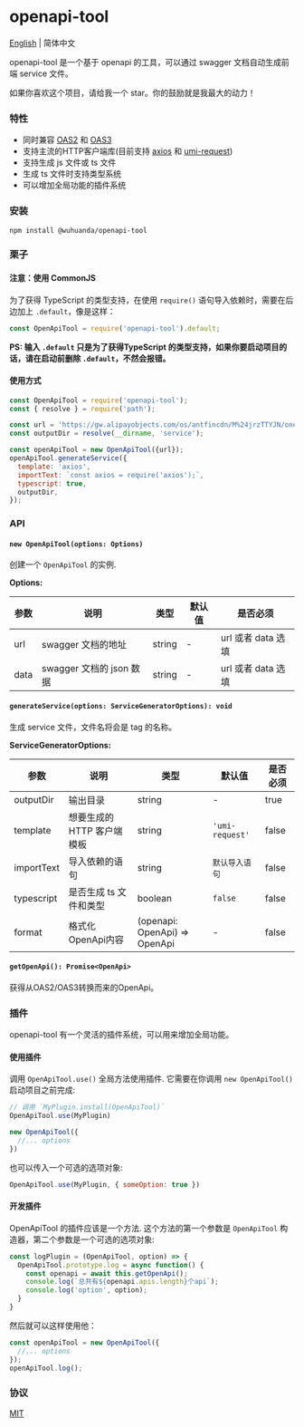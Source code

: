 # openapi-tool

[English](https://github.com/huajiayi/openapi-tool) | 简体中文

openapi-tool 是一个基于 openapi 的工具，可以通过 swagger 文档自动生成前端 service 文件。

如果你喜欢这个项目，请给我一个 star。你的鼓励就是我最大的动力！

### 特性

- 同时兼容 [OAS2](https://swagger.io/specification/v2/) 和 [OAS3](https://swagger.io/specification/)
- 支持主流的HTTP客户端库(目前支持 [axios](https://github.com/axios/axios) 和 [umi-request](https://github.com/umijs/umi-request))
- 支持生成 js 文件或 ts 文件
- 生成 ts 文件时支持类型系统
- 可以增加全局功能的插件系统

### 安装

```
npm install @wuhuanda/openapi-tool
```

### 栗子

#### 注意：使用 CommonJS

为了获得 TypeScript 的类型支持，在使用 `require()` 语句导入依赖时，需要在后边加上 `.default`，像是这样：

```js
const OpenApiTool = require('openapi-tool').default;
```
**PS: 输入 `.default` 只是为了获得TypeScript 的类型支持，如果你要启动项目的话，请在启动前删除 `.default`，不然会报错。**

#### 使用方式

```js
const OpenApiTool = require('openapi-tool');
const { resolve } = require('path');

const url = 'https://gw.alipayobjects.com/os/antfincdn/M%24jrzTTYJN/oneapi.json';
const outputDir = resolve(__dirname, 'service');

const openApiTool = new OpenApiTool({url});
openApiTool.generateService({
  template: 'axios',
  importText: `const axios = require('axios');`,
  typescript: true,
  outputDir,
});
```
### API

#### `new OpenApiTool(options: Options)`

创建一个 `OpenApiTool` 的实例.

**Options:**

| 参数 | 说明 | 类型 | 默认值 | 是否必须 |
| ------ | ------ | ------ | ------ | ------ |
| url | swagger 文档的地址  | string | - | url 或者 data 选填 |
| data | swagger 文档的 json 数据 | string | - | url 或者 data 选填 |

#### `generateService(options: ServiceGeneratorOptions): void`

生成 service 文件，文件名将会是 tag 的名称。

**ServiceGeneratorOptions:**

| 参数 | 说明 | 类型 | 默认值 | 是否必须 |
| ------ | ------ | ------ | ------ | ------ |
| outputDir | 输出目录  | string | - | true |
| template | 想要生成的 HTTP 客户端模板 | string | `'umi-request'` | false |
| importText | 导入依赖的语句  | string | `默认导入语句` | false |
| typescript | 是否生成 ts 文件和类型  | boolean | `false` | false |
| format | 格式化OpenApi内容  | (openapi: OpenApi) => OpenApi | - | false |

#### `getOpenApi(): Promise<OpenApi>`

获得从OAS2/OAS3转换而来的OpenApi。

### 插件

openapi-tool 有一个灵活的插件系统，可以用来增加全局功能。

#### 使用插件

调用 `OpenApiTool.use()` 全局方法使用插件. 它需要在你调用 `new OpenApiTool()` 启动项目之前完成:

```js
// 调用 `MyPlugin.install(OpenApiTool)`
OpenApiTool.use(MyPlugin)

new OpenApiTool({
  //... options
})
```

也可以传入一个可选的选项对象:

```js
OpenApiTool.use(MyPlugin, { someOption: true })
```

#### 开发插件

OpenApiTool 的插件应该是一个方法. 这个方法的第一个参数是 `OpenApiTool` 构造器，第二个参数是一个可选的选项对象:

```js
const logPlugin = (OpenApiTool, option) => {
  OpenApiTool.prototype.log = async function() {
    const openapi = await this.getOpenApi();
    console.log(`总共有${openapi.apis.length}个api`);
    console.log('option', option);
  }
}
```

然后就可以这样使用他：

```js
const openApiTool = new OpenApiTool({
  //... options
});
openApiTool.log();
```

### 协议

[MIT](https://github.com/huajiayi/openapi-tool/blob/main/LICENSE)
